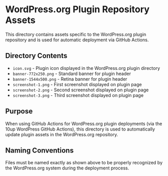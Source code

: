 # WordPress.org Plugin Repository Assets

This directory contains assets specific to the WordPress.org plugin repository and is used for automatic deployment via GitHub Actions.

## Directory Contents

- `icon.svg` - Plugin icon displayed in the WordPress.org plugin directory
- `banner-772x250.png` - Standard banner for plugin header
- `banner-1544x500.png` - Retina banner for plugin header
- `screenshot-1.png` - First screenshot displayed on plugin page
- `screenshot-2.png` - Second screenshot displayed on plugin page
- `screenshot-3.png` - Third screenshot displayed on plugin page

## Purpose

When using GitHub Actions for WordPress.org plugin deployments (via the 10up WordPress GitHub Actions), this directory is used to automatically update plugin assets in the WordPress.org repository.

## Naming Conventions

Files must be named exactly as shown above to be properly recognized by the WordPress.org system during the deployment process. 